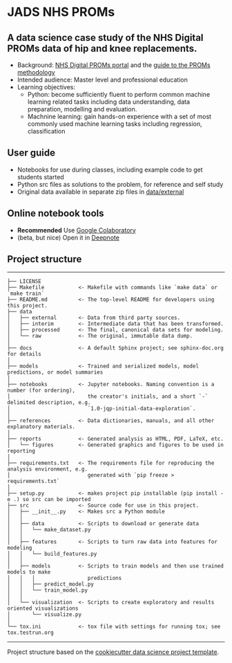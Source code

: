# JADS NHS PROMs
## A data science case study of the NHS Digital PROMs data of hip and knee replacements.
* Background: [NHS Digital PROMs portal](https://digital.nhs.uk/data-and-information/data-tools-and-services/data-services/patient-reported-outcome-measures-proms#case-studies) and the [guide to the PROMs methodology](https://digital.nhs.uk/binaries/content/assets/legacy/pdf/g/t/proms_guide_v12.pdf)
* Intended audience: Master level and professional education
* Learning objectives:
  - Python: become sufficiently fluent to perform common machine learning related tasks including data understanding, data preparation, modelling and evaluation.
  - Machnine learning: gain hands-on experience with a set of most commonly used machine learning tasks including regression, classification

## User guide
* Notebooks for use during classes, including example code to get students started
* Python src files as solutions to the problem, for reference and self study
* Original data available in separate zip files in [data/external](https://github.com/dkapitan/jads-nhs-proms-hko/tree/master/data/external)


## Online notebook tools
* **Recommended** Use [Google Colaboratory](https://colab.research.google.com/github/dkapitan/jads-nhs-proms/blob/master/index.ipynb)
* (beta, but nice) Open it in [Deepnote](https://beta.deepnote.com/launch?template=data-science&url=https%3A//github.com/dkapitan/jads-nhs-proms/blob/master/index.ipynb)

## Project structure
------------

    ├── LICENSE
    ├── Makefile           <- Makefile with commands like `make data` or `make train`
    ├── README.md          <- The top-level README for developers using this project.
    ├── data
    │   ├── external       <- Data from third party sources.
    │   ├── interim        <- Intermediate data that has been transformed.
    │   ├── processed      <- The final, canonical data sets for modeling.
    │   └── raw            <- The original, immutable data dump.
    │
    ├── docs               <- A default Sphinx project; see sphinx-doc.org for details
    │
    ├── models             <- Trained and serialized models, model predictions, or model summaries
    │
    ├── notebooks          <- Jupyter notebooks. Naming convention is a number (for ordering),
    │                         the creator's initials, and a short `-` delimited description, e.g.
    │                         `1.0-jqp-initial-data-exploration`.
    │
    ├── references         <- Data dictionaries, manuals, and all other explanatory materials.
    │
    ├── reports            <- Generated analysis as HTML, PDF, LaTeX, etc.
    │   └── figures        <- Generated graphics and figures to be used in reporting
    │
    ├── requirements.txt   <- The requirements file for reproducing the analysis environment, e.g.
    │                         generated with `pip freeze > requirements.txt`
    │
    ├── setup.py           <- makes project pip installable (pip install -e .) so src can be imported
    ├── src                <- Source code for use in this project.
    │   ├── __init__.py    <- Makes src a Python module
    │   │
    │   ├── data           <- Scripts to download or generate data
    │   │   └── make_dataset.py
    │   │
    │   ├── features       <- Scripts to turn raw data into features for modeling
    │   │   └── build_features.py
    │   │
    │   ├── models         <- Scripts to train models and then use trained models to make
    │   │   │                 predictions
    │   │   ├── predict_model.py
    │   │   └── train_model.py
    │   │
    │   └── visualization  <- Scripts to create exploratory and results oriented visualizations
    │       └── visualize.py
    │
    └── tox.ini            <- tox file with settings for running tox; see tox.testrun.org


--------

Project structure based on the [cookiecutter data science project template](https://drivendata.github.io/cookiecutter-data-science/).
